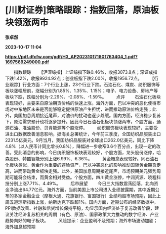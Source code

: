 # [川财证券]策略跟踪：指数回落，原油板块领涨两市
**张卓然**

**2023-10-17 11:04**

**https://pdf.dfcfw.com/pdf/H3_AP202310171601763404_1.pdf?1697569249000.pdf**

　　指数跟踪 　　【沪深综指】上证综指下跌0.46%，收报3073.8点；深证成指下跌1.42%，收报9924.92点；创业板指下跌2.00%，收报1956.72点。 　　【行业跟踪】行业方面：7个行业上涨，23个行业下跌。石油石化、煤炭、纺织服饰等板块涨幅居前，涨幅分别为1.85%、1.35%、1.15%；电子、电力设备、房地产等板块下跌，跌幅分别为-2.29%、-2.08%、-1.59%。 　　点评 　　石油石化板块表现较好，主要来自原油期货价格的快速上涨。海外方面，巴以冲突的恶化使得市场对中东地区未来是否能够稳定提供原油产生担忧，进而推动原油价格走强；此外，美国加息周期接近尾声，对油价的扰动也逐步趋缓。国内方面，经济稳步复苏下，原油需求预计也将逐步提升。因此今日石油石化板块领涨两市，个股方面，通源石油、准油股份、贝肯能源等个股涨停。 　　纺织服饰板块表现较好，主要受进出口数据改善消息影响。据海关总署统计，今年前三季度，全国纺织品服装出口2231.5亿美元，9月当月，我国纺织品服装对全球出口262.0亿美元，同比下降4.8%（以人民币计同比增长0.8%），降幅进一步收窄3.6个百分点，出现一定的改善。受此消息的影响，今日纺织服饰板块表现较好，个股方面，龙头股份涨停，哈森股份、特酷智能分别上涨6.99%、6.36%。 　　黄金概念表现较好。同石油石化板块类似，黄金作为重要的避险资产，巴以冲突恶化的影响推动国际黄金期货走高，进而带动黄金板块走强。此外，美国加息周期接近尾声，市场预期美元强势周期可能将会结束，而黄金相对受益。个股方面，四川黄金涨停，中润资源、晓程科技分别上涨7.71%、4.49%。 　　后市展望 　　今日三大指数震荡回落，北向资金净流出64.77亿元。海外方面，当前美国上市公司进入业绩披露期，其中近期公布的多家金融企业（摩根大通、花旗银行、富国银行）业绩均超市场预期，因此上周五道琼斯指数上涨，纳斯达克下跌超1%。国内方面，近期公布的经济数据中，PPI数据改善、社融和信贷增长保持平稳，均显示国内经济处于复苏改善阶段，建议关注经济复苏相关的周期（有色、原油）、国家政策大力推动的数字经济、产业趋势向好的电子板块。 　　风险提示：企业盈利不及预期；海外市场波动加剧；海外加息超预期